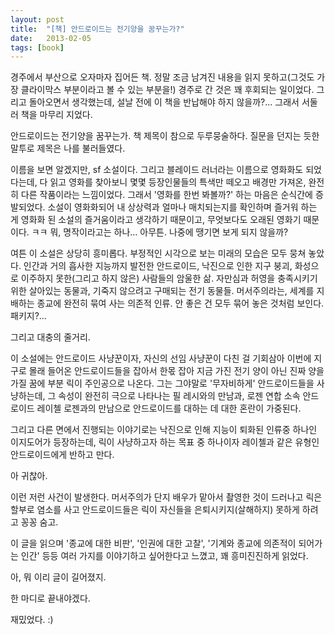 ```yaml
---
layout: post
title:  "[책] 안드로이드는 전기양을 꿈꾸는가?"
date:   2013-02-05
tags: [book]
---
```


  경주에서 부산으로 오자마자 집어든 책. 정말 조금 남겨진 내용을 읽지 못하고(그것도 가장 클라이막스 부분이라고 볼 수 있는 부분을!) 경주로 간 것은 꽤 후회되는 일이었다. 그리고 돌아오면서 생각했는데, 설날 전에 이 책을 반납해야 하지 않을까?... 그래서 서둘러 책을 마무리 지었다. 

  안드로이드는 전기양을 꿈꾸는가. 책 제목이 참으로 두루뭉술하다. 질문을 던지는 듯한 말투로 제목은 나를 불러들였다. 

  이름을 보면 알겠지만, sf 소설이다. 그리고 블레이드 러너라는 이름으로 영화화도 되었다는데, 다 읽고 영화를 찾아보니 몇몇 등장인물들의 특색만 떼오고 배경만 가져온, 완전히 다른 작품이라는 느낌이었다. 그래서 '영화를 한번 봐볼까?' 하는 마음은 순식간에 증발되었다. 소설이 영화화되어 내 상상력과 얼마나 매치되는지를 확인하며 즐거워 하는 게 영화화 된 소설의 즐거움이라고 생각하기 때문이고, 무엇보다도 오래된 영화기 때문이다. ㅋㅋ 뭐, 명작이라고는 하나... 아무튼. 나중에 땡기면 보게 되지 않을까? 

  여튼 이 소설은 상당히 흥미롭다. 부정적인 시각으로 보는 미래의 모습은 모두 뭉쳐 놓았다. 인간과 거의 흡사한 지능까지 발전한 안드로이드, 낙진으로 인한 지구 붕괴, 화성으로 이주하지 못한(그리고 하지 않은) 사람들의 암울한 삶. 자만심과 허영을 충족시키기 위한 살아있는 동물과, 기죽지 않으려고 구매되는 전기 동물들. 머서주의라는, 세계를 지배하는 종교에 완전히 묶여 사는 의존적 인류. 안 좋은 건 모두 묶어 놓은 것처럼 보인다. 패키지?... 

  그리고 대충의 줄거리. 

  이 소설에는 안드로이드 사냥꾼이자, 자신의 선임 사냥꾼이 다친 걸 기회삼아 이번에 지구로 몰래 들어온 안드로이드들을 잡아서 한몫 잡아 지금 가진 전기 양이 아닌 진짜 양을 가질 꿈에 부분 릭이 주인공으로 나온다. 그는 그야말로 '무자비하게' 안드로이드들을 사냥하는데, 그 속성이 완전히 극으로 나타나는 필 레시와의 만남과, 로젠 연합 소속 안드로이드 레이첼 로젠과의 만남으로 안드로이드를 대하는 데 대한 혼란이 가중된다. 

  그리고 다른 면에서 진행되는 이야기로는 낙진으로 인해 지능이 퇴화된 인류중 하나인 이지도어가 등장하는데, 릭이 사냥하고자 하는 목표 중 하나이자 레이첼과 같은 유형인 안드로이드에게 반하고 만다. 

  아 귀찮아. 

  이런 저런 사건이 발생한다. 머서주의가 단지 배우가 맡아서 촬영한 것이 드러나고 릭은 할부로 염소를 사고 안드로이드들은 릭이 자신들을 은퇴시키지(살해하지) 못하게 하려고 꽁꽁 숨고. 

  이 글을 읽으며 '종교에 대한 비판', '인권에 대한 고찰', '기계와 종교에 의존적이 되어가는 인간' 등등 여러 가지를 이야기하고 싶어한다고 느꼈고, 꽤 흥미진진하게 읽었다. 

  아, 뭐 이리 글이 길어졌지. 

  한 마디로 끝내야겠다. 

  재밌었다. :)